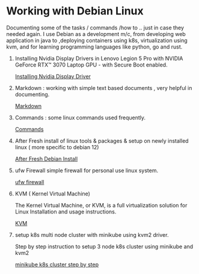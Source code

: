 # Working with Debian Linux

Documenting some of the tasks / commands /how to .. just in case they needed again.
I use Debian as a development m/c, from  developing web application in java to ,deploying containers using k8s,
virtualization using kvm, and for learning programming languages like python, go and rust. 


1. Installing Nvidia Display Drivers in  Lenovo Legion 5 Pro with NVIDIA GeForce RTX™ 3070 Laptop GPU - with Secure Boot enabled.

    [Installing Nvidia Display Driver](./nvidia/README.md)

2. Markdown : working with simple text based documents , very helpful in documenting.  

    [Markdown](./markdown/markdown.md)

3. Commands : some linux commands used frequently.

    [Commands](./commands/README.md)

4. After Fresh install of linux
    tools & packages & setup on newly installed linux ( more specific to debian 12)

    [After Fresh Debian  Install ](./fresh-install/README.md)

5. ufw Firewall
    simple firewall for personal use linux system.

    [ufw firewall ](./ufw/README.md)

6. KVM ( Kernel Virtual Machine)

    The Kernel Virtual Machine, or KVM, is a full virtualization solution for Linux 
    Installation and usage instructions.

    [KVM](./libvirt-kvm/README.md)

7. setup k8s multi node cluster with  minikube using kvm2 driver.

    Step by step instruction to setup 3 node k8s cluster using minikube and kvm2

    [minikube k8s cluster step by step](./minikube/README.md)